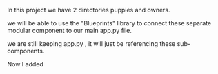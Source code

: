 In this project we have 2 directories puppies and owners.

we will be able to use the "Blueprints" library to connect these separate modular component to our main app.py file.

we are still keeping app.py , it will just be referencing these sub-components.

Now I added 